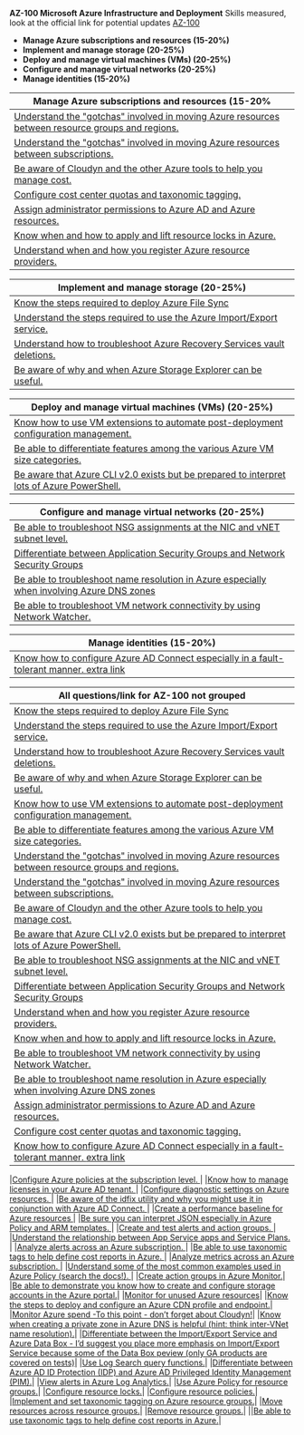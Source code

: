  **AZ-100 Microsoft Azure Infrastructure and Deployment**
Skills measured, look at the official link for potential updates [AZ-100](https://www.microsoft.com/en-us/learning/exam-AZ-100.aspx)

- **Manage Azure subscriptions and resources (15-20%)**
- **Implement and manage storage (20-25%)**
- **Deploy and manage virtual machines (VMs) (20-25%)**
- **Configure and manage virtual networks (20-25%)**
- **Manage identities (15-20%)**


|Manage Azure subscriptions and resources (15-20%|
|------|
|[Understand the "gotchas" involved in moving Azure resources between resource groups and regions. ](https://docs.microsoft.com/en-us/azure/azure-resource-manager/resource-group-move-resources#checklist-before-moving-resources)|
|[Understand the "gotchas" involved in moving Azure resources between subscriptions. ](https://docs.microsoft.com/en-us/azure/azure-resource-manager/resource-group-move-resources#checklist-before-moving-resources)|
|[Be aware of Cloudyn and the other Azure tools to help you manage cost. ](https://docs.microsoft.com/en-us/azure/cost-management/overview-cost-mgt)|
|[Configure cost center quotas and taxonomic tagging. ](https://docs.microsoft.com/en-us/azure/billing/billing-getting-started)|
|[Assign administrator permissions to Azure AD and Azure resources. ](https://docs.microsoft.com/en-us/azure/active-directory/users-groups-roles/directory-assign-admin-roles)|
|[Know when and how to apply and lift resource locks in Azure. ](https://docs.microsoft.com/en-us/azure/azure-resource-manager/resource-group-lock-resources)|
|[Understand when and how you register Azure resource providers. ](https://docs.microsoft.com/en-us/azure/azure-resource-manager/resource-manager-supported-services)|

|Implement and manage storage (20-25%)|
|------|
|[Know the steps required to deploy Azure File Sync](https://docs.microsoft.com/en-us/azure/storage/files/storage-sync-files-deployment-guide?tabs=azure-portal)|
|[Understand the steps required to use the Azure Import/Export service. ](https://docs.microsoft.com/en-us/azure/storage/common/storage-import-export-service)|
|[Understand how to troubleshoot Azure Recovery Services vault deletions. ](https://techcommunity.microsoft.com/t5/Azure/Troubleshooting-Unable-to-delete-Recovery-Services-Vault-Can-t/td-p/85945)|
|[Be aware of why and when Azure Storage Explorer can be useful. ](https://docs.microsoft.com/en-us/azure/vs-azure-tools-storage-manage-with-storage-explorer?tabs=windows)|

|Deploy and manage virtual machines (VMs) (20-25%)|
|------|
|[Know how to use VM extensions to automate post-deployment configuration management. ](https://docs.microsoft.com/en-us/azure/azure-resource-manager/resource-manager-use-extensions)|
|[Be able to differentiate features among the various Azure VM size categories. ](https://docs.microsoft.com/en-us/azure/virtual-machines/windows/sizes)|
|[Be aware that Azure CLI v2.0 exists  but be prepared to interpret lots of Azure PowerShell. ](https://docs.microsoft.com/en-us/cli/azure/?view=azure-cli-latest)|

|Configure and manage virtual networks (20-25%)|
|------|
|[Be able to troubleshoot NSG assignments at the NIC and vNET subnet level. ](https://docs.microsoft.com/en-us/azure/virtual-network/diagnose-network-traffic-filter-problem)|
|[Differentiate between Application Security Groups and Network Security Groups ](https://docs.microsoft.com/en-us/azure/virtual-network/security-overview)|
|[Be able to troubleshoot name resolution in Azure  especially when involving Azure DNS zones ](https://docs.microsoft.com/en-us/azure/dns/dns-troubleshoot)|
|[Be able to troubleshoot VM network connectivity by using Network Watcher. ](https://docs.microsoft.com/en-us/azure/network-watcher/diagnose-vm-network-routing-problem)|

|Manage identities (15-20%)|
|------|
|[Know how to configure Azure AD Connect  especially in a fault-tolerant manner. ](https://docs.microsoft.com/en-us/azure/active-directory/hybrid/how-to-connect-sync-operations#disaster-recovery) [extra link](https://blog.kloud.com.au/2016/12/06/real-world-azure-ad-connect-the-case-for-two-azure-ad-connect-servers/)|

|All questions/link for AZ-100 not grouped|
|------|
|[Know the steps required to deploy Azure File Sync](https://docs.microsoft.com/en-us/azure/storage/files/storage-sync-files-deployment-guide?tabs=azure-portal)|
|[Understand the steps required to use the Azure Import/Export service. ](https://docs.microsoft.com/en-us/azure/storage/common/storage-import-export-service)|
|[Understand how to troubleshoot Azure Recovery Services vault deletions. ](https://techcommunity.microsoft.com/t5/Azure/Troubleshooting-Unable-to-delete-Recovery-Services-Vault-Can-t/td-p/85945)|
|[Be aware of why and when Azure Storage Explorer can be useful. ](https://docs.microsoft.com/en-us/azure/vs-azure-tools-storage-manage-with-storage-explorer?tabs=windows)|
|[Know how to use VM extensions to automate post-deployment configuration management. ](https://docs.microsoft.com/en-us/azure/azure-resource-manager/resource-manager-use-extensions)|
|[Be able to differentiate features among the various Azure VM size categories. ](https://docs.microsoft.com/en-us/azure/virtual-machines/windows/sizes)|
|[Understand the "gotchas" involved in moving Azure resources between resource groups and regions. ](https://docs.microsoft.com/en-us/azure/azure-resource-manager/resource-group-move-resources#checklist-before-moving-resources)|
|[Understand the "gotchas" involved in moving Azure resources between subscriptions. ](https://docs.microsoft.com/en-us/azure/azure-resource-manager/resource-group-move-resources#checklist-before-moving-resources)|
|[Be aware of Cloudyn and the other Azure tools to help you manage cost. ](https://docs.microsoft.com/en-us/azure/cost-management/overview-cost-mgt)|
|[Be aware that Azure CLI v2.0 exists  but be prepared to interpret lots of Azure PowerShell. ](https://docs.microsoft.com/en-us/cli/azure/?view=azure-cli-latest)|
|[Be able to troubleshoot NSG assignments at the NIC and vNET subnet level. ](https://docs.microsoft.com/en-us/azure/virtual-network/diagnose-network-traffic-filter-problem)|
|[Differentiate between Application Security Groups and Network Security Groups ](https://docs.microsoft.com/en-us/azure/virtual-network/security-overview)|
|[Understand when and how you register Azure resource providers. ](https://docs.microsoft.com/en-us/azure/azure-resource-manager/resource-manager-supported-services)|
|[Know when and how to apply and lift resource locks in Azure. ](https://docs.microsoft.com/en-us/azure/azure-resource-manager/resource-group-lock-resources)|
|[Be able to troubleshoot VM network connectivity by using Network Watcher. ](https://docs.microsoft.com/en-us/azure/network-watcher/diagnose-vm-network-routing-problem)|
|[Be able to troubleshoot name resolution in Azure  especially when involving Azure DNS zones ](https://docs.microsoft.com/en-us/azure/dns/dns-troubleshoot)|
|[Assign administrator permissions to Azure AD and Azure resources. ](https://docs.microsoft.com/en-us/azure/active-directory/users-groups-roles/directory-assign-admin-roles)|
|[Configure cost center quotas and taxonomic tagging. ](https://docs.microsoft.com/en-us/azure/billing/billing-getting-started)|
|[Know how to configure Azure AD Connect  especially in a fault-tolerant manner. ](https://docs.microsoft.com/en-us/azure/active-directory/hybrid/how-to-connect-sync-operations#disaster-recovery) [extra link](https://blog.kloud.com.au/2016/12/06/real-world-azure-ad-connect-the-case-for-two-azure-ad-connect-servers/)|

|[Configure Azure policies at the subscription level. ]()|
|[Know how to manage licenses in your Azure AD tenant. ]()|
|[Configure diagnostic settings on Azure resources. ]()|
|[Be aware of the idfix utility and why you might use it in conjunction with Azure AD Connect. ]()|
|[Create a performance baseline for Azure resources ]()|
|[Be sure you can interpret JSON  especially in Azure Policy and ARM templates. ]()|
|[Create and test alerts and action groups. ]()|
|[Understand the relationship between App Service apps and Service Plans. ]()|
|[Analyze alerts across an Azure subscription. ]()|
|[Be able to use taxonomic tags to help define cost reports in Azure. ]()|
|[Analyze metrics across an Azure subscription. ]()|
|[Understand some of the most common examples used in Azure Policy (search the docs!). ]()|
|[Create action groups in Azure Monitor.]()|
|[Be able to demonstrate you know how to create and configure storage accounts in the Azure portal.]()|
|[Monitor for unused Azure resources]()|
|[Know the steps to deploy and configure an Azure CDN profile and endpoint.]()|
|[Monitor Azure spend -To this point -  don’t forget about Cloudyn!]()|
|[Know when creating a private zone in Azure DNS is helpful (hint: think inter-VNet name resolution).]()|
|[Differentiate between the Import/Export Service and Azure Data Box - I’d suggest you place more emphasis on Import/Export Service because some of the Data Box peview (only GA products are covered on tests)]()|
|[Use Log Search query functions.]()|
|[Differentiate between Azure AD ID Protection (IDP) and Azure AD Privileged Identity Management (PIM).]()|
|[View alerts in Azure Log Analytics.]()|
|[Use Azure Policy for resource groups.]()|
|[Configure resource locks.]()|
|[Configure resource policies.]()|
|[Implement and set taxonomic tagging on Azure resource groups.]()|
|[Move resources across resource groups.]()|
|[Remove resource groups.]()|
||[Be able to use taxonomic tags to help define cost reports in Azure.]()|